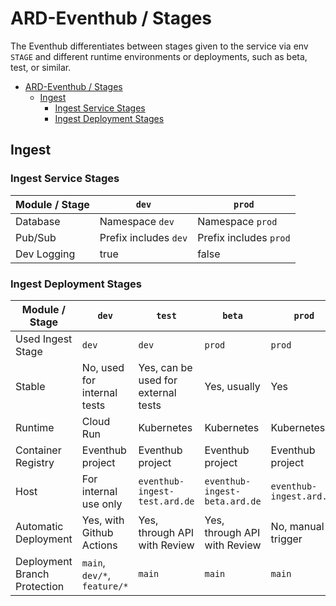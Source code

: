 # ARD-Eventhub / Stages

The Eventhub differentiates between stages given to the service via env `STAGE` and different runtime environments or deployments, such as beta, test, or similar.

- [ARD-Eventhub / Stages](#ard-eventhub--stages)
  - [Ingest](#ingest)
    - [Ingest Service Stages](#ingest-service-stages)
    - [Ingest Deployment Stages](#ingest-deployment-stages)

## Ingest

### Ingest Service Stages

| Module / Stage | `dev`                 | `prod`                 |
| -------------- | --------------------- | ---------------------- |
| Database       | Namespace `dev`       | Namespace `prod`       |
| Pub/Sub        | Prefix includes `dev` | Prefix includes `prod` |
| Dev Logging    | true                  | false                  |

### Ingest Deployment Stages

| Module / Stage               | `dev`                           | `test`                              | `beta`                        | `prod`                   |
| ---------------------------- | ------------------------------- | ----------------------------------- | ----------------------------- | ------------------------ |
| Used Ingest Stage            | `dev`                           | `dev`                               | `prod`                        | `prod`                   |
| Stable                       | No, used for internal tests     | Yes, can be used for external tests | Yes, usually                  | Yes                      |
| Runtime                      | Cloud Run                       | Kubernetes                          | Kubernetes                    | Kubernetes               |
| Container Registry           | Eventhub project                | Eventhub project                    | Eventhub project              | Eventhub project         |
| Host                         | For internal use only           | `eventhub-ingest-test.ard.de`       | `eventhub-ingest-beta.ard.de` | `eventhub-ingest.ard.de` |
| Automatic Deployment         | Yes, with Github Actions | Yes, through API with Review        | Yes, through API with Review  | No, manual trigger       |
| Deployment Branch Protection | `main`, `dev/*`, `feature/*`    | `main`                              | `main`                        | `main`                   |
